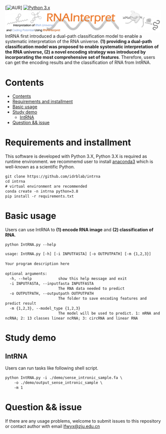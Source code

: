 [![AUR](https://img.shields.io/badge/license-GPL%203.0-blue.svg)]
[![Python 3.x](https://img.shields.io/badge/Python-3.X-green.svg)](https://www.python.org/)
[![IntRNA](fig/RNAInterpret-Title.png)](http://idrblab.org/rnamap/)
IntRNA first introduced a dual-path classification model to enable a systematic interpretation of the RNA universe. **(1) providing a dual-path classification model was proposed to enable systematic interpretation of the RNA universe, (2) a novel encoding strategy was introduced by incorporating the most comprehensive set of features**. Therefore, users can get the encoding results and the classification of RNA from IntRNA.

# Contents
- [Contents](#contents)
- [Requirements and installment](#requirements-and-installment)
- [Basic usage](#basic-usage)
- [Study demo](#study-demo)
  - [IntRNA](#1-IntRNA)
- [Question && issue](#question--issue)

# Requirements and installment
This software is developed with Python 3.X, Python 3.X is required as runtime environment. we recommemd user to install [anaconda3](https://www.anaconda.com/) which is well-known as a scientific Python.

```shell
git clone https://github.com/idrblab/intrna
cd intrna
# virtual environment are recommended
conda create -n intrna python=3.8
pip install -r requirements.txt
```
# Basic usage
Users can use IntRNA to **(1) encode RNA image** and **(2) classification of RNA**.
```shell
python IntRNA.py --help
```
```
usage: IntRNA.py [-h] [-i INPUTFASTA] [-o OUTPUTPATH] [-m {1,2,3}]

Your program description here

optional arguments:
  -h, --help            show this help message and exit
  -i INPUTFASTA, --inputfasta INPUTFASTA
                        The RNA data needed to predict
  -o OUTPUTPATH, --outputpath OUTPUTPATH
                        The folder to save encoding features and predict result
  -m {1,2,3}, --model_type {1,2,3}
                        The model will be used to predict. 1: mRNA and ncRNA; 2: 13 classes linear ncRNA; 3: circRNA and linear RNA
```



# Study demo
## IntRNA
Users can run tasks like following shell script.
```shell
python IntRNA.py -i ./demo/sense_intronic_sample.fa \
    -o ./demo/output_sense_intronic_sample \
    -m 1 
```

# Question && issue
If there are any usage problems, welcome to submit issues to this repository or contact author with email lfwyx@zju.edu.cn
